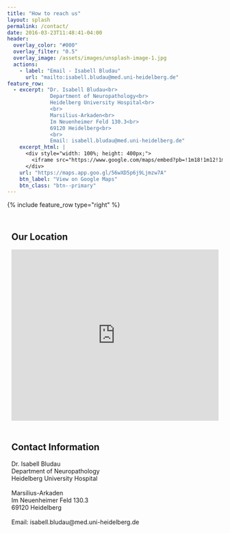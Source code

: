```yaml
---
title: "How to reach us"
layout: splash
permalink: /contact/
date: 2016-03-23T11:48:41-04:00
header:
  overlay_color: "#000"
  overlay_filter: "0.5"
  overlay_image: /assets/images/unsplash-image-1.jpg
  actions:
    - label: "Email - Isabell Bludau"
      url: "mailto:isabell.bludau@med.uni-heidelberg.de"
feature_row:
  - excerpt: "Dr. Isabell Bludau<br>
              Department of Neuropathology<br>
              Heidelberg University Hospital<br>
              ​<br>
              Marsilius-Arkaden<br>
              Im Neuenheimer Feld 130.3<br>
              69120 Heidelberg<br>
              ​<br>
              Email: isabell.bludau@med.uni-heidelberg.de"
    excerpt_html: |
      <div style="width: 100%; height: 400px;">
        <iframe src="https://www.google.com/maps/embed?pb=!1m18!1m12!1m3!1d5191.579672564542!2d8.668085077051334!3d49.412879971412785!2m3!1f0!2f0!3f0!3m2!1i1024!2i768!4f13.1!3m3!1m2!1s0x4797c12edb72c751%3A0xf8023778127f9cee!2sMarsilius-Arkaden!5e0!3m2!1sde!2sde!4v1717750780209!5m2!1sde!2sde" width="100%" height="100%" style="border:0;" allowfullscreen="" loading="lazy" referrerpolicy="no-referrer-when-downgrade"></iframe>
      </div>
    url: "https://maps.app.goo.gl/56wXD5p6j9Ljmzw7A"
    btn_label: "View on Google Maps"
    btn_class: "btn--primary"
---
```


{% include feature_row type="right" %}


<div style="display: flex; justify-content: space-between; align-items: center; flex-wrap: wrap;">
  <div style="flex: 1; min-width: 300px; padding: 10px;">
    <h2>Our Location</h2>
    <div style="width: 100%; height: 400px;">
      <iframe src="https://www.google.com/maps/embed?pb=!1m18!1m12!1m3!1d5191.579672564542!2d8.668085077051334!3d49.412879971412785!2m3!1f0!2f0!3f0!3m2!1i1024!2i768!4f13.1!3m3!1m2!1s0x4797c12edb72c751%3A0xf8023778127f9cee!2sMarsilius-Arkaden!5e0!3m2!1sde!2sde!4v1717750780209!5m2!1sde!2sde" width="100%" height="100%" style="border:0;" allowfullscreen="" loading="lazy" referrerpolicy="no-referrer-when-downgrade"></iframe>
    </div>
  </div>
  <div style="flex: 1; min-width: 300px; padding: 10px;">
    <h2>Contact Information</h2>
    <p>Dr. Isabell Bludau<br>Department of Neuropathology<br>Heidelberg University Hospital<br><br>Marsilius-Arkaden<br>Im Neuenheimer Feld 130.3<br>69120 Heidelberg<br>​<br>Email: isabell.bludau@med.uni-heidelberg.de</p>
  </div>
</div>
